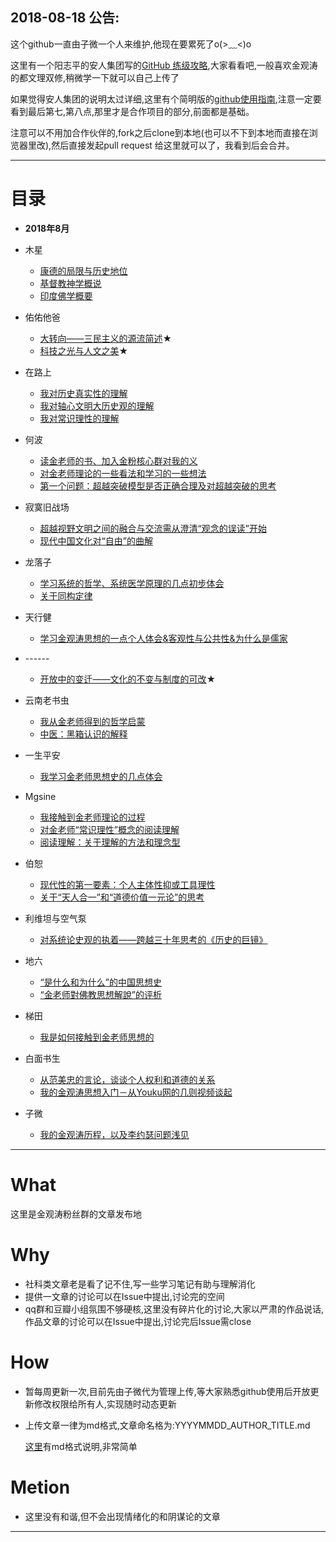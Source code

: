 2018-08-18 公告:
----
这个github一直由子微一个人来维护,他现在要累死了o(>﹏<)o

这里有一个阳志平的安人集团写的[GitHub 练级攻略](https://github.com/OpenMindClub/Share/wiki/HbGitHub),大家看看吧,一般喜欢金观涛的都文理双修,稍微学一下就可以自己上传了

如果觉得安人集团的说明太过详细,这里有个简明版的[github使用指南](https://www.jianshu.com/p/d2b95458ff63),注意一定要看到最后第七,第八点,那里才是合作项目的部分,前面都是基础。

注意可以不用加合作伙伴的,fork之后clone到本地(也可以不下到本地而直接在浏览器里改),然后直接发起pull request 给这里就可以了，我看到后会合并。

----


# 目录
- **2018年8月**
* 木星
  * [康德的局限与历史地位](201808/20180802_Muxing_Kant.md)
  * [基督教神学概说](201808/20180803_MuXing_Christianity.md)
  * [印度佛学概要](201808/20180803_MuXing_IndiaBuddhism.md)

* 佑佑他爸
  * [大转向——三民主义的源流简述](201808/20180804_YYTB_SMZY.md)★
  * [科技之光与人文之美](201808/20180816_yytb_scienceliterature.md)★
* 在路上
  * [我对历史真实性的理解](201808/20180804_ZaiLuSang_Wdlszsxdlj.md)
  * [我对轴心文明大历史观的理解](201808/20180806_ZailuSang_Wdzxwmdlsg.md)
  * [我对常识理性的理解](201808/20180811_ZaiLuSang_CSLX.md)
* 何波
  * [读金老师的书、加入金粉核心群对我的义](201808/20180804_HeBo_Jrjfq.md)
  * [对金老师理论的一些看法和学习的一些想法](201808/20180810_HeBo_MyJgtView.md)
  * [第一个问题：超越突破模型是否正确合理及对超越突破的思考](201808/20180818_HeBo_firstLesson.md)

* 寂寞旧战场
  * [超越视野文明之间的融合与交流需从澄清“观念的误读”开始](201808/20180803_Jmjzc_LAW.md)
  * [现代中国文化对“自由”的曲解](201808/20180812_Jmjzc_FREE.md)
* 龙落子
  * [学习系统的哲学、系统医学原理的几点初步体会](201808/20180806_LongLuoZ_ZXYX.md)
  * [关于同构定律](201808/20180809_LongLuoz_TGDL.md)
* 天行健
  * [学习金观涛思想的一点个人体会&客观性与公共性&为什么是儒家](201808/20180808_TXJ_MYJGT.md)
* \------
    * [开放中的变迁——文化的不变与制度的可改](201808/20180804_GangGang_CultureChange.md)★
* 云南老书虫
  * [我从金老师得到的哲学启蒙](201808/20180804_YNLSC_MyJgtPhilosophy.md)
  * [中医：黑箱认识的解释](201808/20180812_YNLSC_BLACKBOX.md)
* 一生平安
  * [我学习金老师思想史的几点体会](201808/20180806_YSPA_MyJgt.md)
* Mgsine
  * [我接触到金老师理论的过程](201808/20180804_Mgsine_Myjgt.md)
  * [对金老师“常识理性”概念的阅读理解](201808/20180813_mgsine_CSLX.md)
  * [阅读理解：关于理解的方法和理念型](201808/20180815_mgsine_KnowMode.md)
* 伯恕
  * [现代性的第一要素：个人主体性抑或工具理性](201808/20180804_BoSu_ModrenNO1.md)
  * [关于“天人合一”和“道德价值一元论”的思考](201808/20180816_BoSu_trhy.md)
* 利维坦与空气泵
  * [对系统论史观的执着——跨越三十年思考的《历史的巨镜》](201808/20180806_LiWeiTanAir_XiTongSiGuan.md)
* 地六
  * [“是什么和为什么”的中国思想史](201808/20180812_DILIU_WhatWhy.md)
  * [“金老师對佛教思想解說”的评析](201808/20180817_DILIU_Buddhism.md)
* 梯田
  * [我是如何接触到金老师思想的](201808/20180814_TiTian_MYJGT.md)
* 白面书生
  * [从范美忠的言论，谈谈个人权利和道德的关系](201808/20180816_BMSS_FMZ.md)
  * [我的金观涛思想入门－从Youku网的几则视频谈起](201808/20180816_BMSS_MYJGT.md)
* 子微
  * [我的金观涛历程，以及李约瑟问题浅见](201808/20180818_ZiWei_MYJGT.md)

---
# What
这里是金观涛粉丝群的文章发布地

# Why
* 社科类文章老是看了记不住,写一些学习笔记有助与理解消化
* 提供一文章的讨论可以在Issue中提出,讨论完的空间
* qq群和豆瓣小组氛围不够硬核,这里没有碎片化的讨论,大家以严肃的作品说话,作品文章的讨论可以在Issue中提出,讨论完后Issue需close

# How
* 暂每周更新一次,目前先由子微代为管理上传,等大家熟悉github使用后开放更新修改权限给所有人,实现随时动态更新
* 上传文章一律为md格式,文章命名格为:YYYYMMDD_AUTHOR_TITLE.md

  [这里](https://www.jianshu.com/p/191d1e21f7ed)有md格式说明,非常简单

# Metion
* 这里没有和谐,但不会出现情绪化的和阴谋论的文章

---
